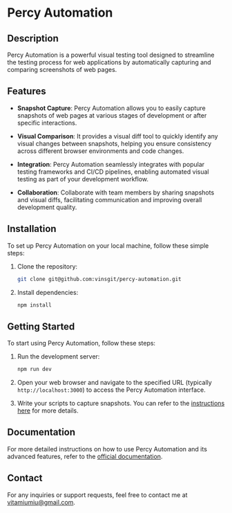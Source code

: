 # Percy Automation

## Description

Percy Automation is a powerful visual testing tool designed to streamline the testing process for web applications by automatically capturing and comparing screenshots of web pages.

## Features

- **Snapshot Capture**: Percy Automation allows you to easily capture snapshots of web pages at various stages of development or after specific interactions.

- **Visual Comparison**: It provides a visual diff tool to quickly identify any visual changes between snapshots, helping you ensure consistency across different browser environments and code changes.

- **Integration**: Percy Automation seamlessly integrates with popular testing frameworks and CI/CD pipelines, enabling automated visual testing as part of your development workflow.

- **Collaboration**: Collaborate with team members by sharing snapshots and visual diffs, facilitating communication and improving overall development quality.

## Installation

To set up Percy Automation on your local machine, follow these simple steps:

1. Clone the repository:

    ```bash
    git clone git@github.com:vinsgit/percy-automation.git
    ```

2. Install dependencies:

    ```bash
    npm install
    ```

## Getting Started

To start using Percy Automation, follow these steps:

1. Run the development server:

    ```bash
    npm run dev
    ```

2. Open your web browser and navigate to the specified URL (typically `http://localhost:3000`) to access the Percy Automation interface.

3. Write your scripts to capture snapshots. You can refer to the [instructions here](https://www.browserstack.com/docs/percy/take-percy-snapshots/snapshots-via-scripts) for more details.


## Documentation

For more detailed instructions on how to use Percy Automation and its advanced features, refer to the [official documentation](https://www.browserstack.com/docs/percy).

## Contact

For any inquiries or support requests, feel free to contact me at [vitamiumiu@gmail.com](mailto:vitamiumiu@gmail.com).
